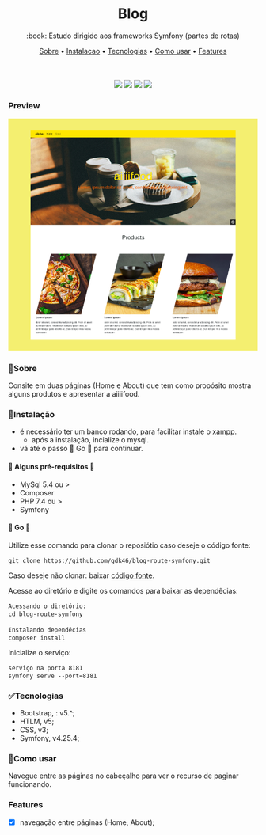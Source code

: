 <h1 align="center">
    Blog
</h1>

<p align="center"> 
 :book: Estudo dirigido aos frameworks Symfony (partes de rotas)
</p>

<p align="center" style="margin-bottom:50px;">
 <a href="#🏁Sobre">Sobre</a> •
 <a href="#🧰Instalação">Instalacao</a> • 
 <a href="#✅tecnologias">Tecnologias</a> • 
 <a href="#📄como-usar">Como usar</a> •
 <a href="#features">Features</a> 
</p>

<p align="center">
<img src="https://img.shields.io/static/v1?label=Tec.&message=HTML5&color=E34F26&style=for-the-badge&logo=Html5"/>
<img src="https://img.shields.io/static/v1?label=Tec.&message=CSS3&color=1572B6&style=for-the-badge&logo=CSS3"/>
<img src="https://img.shields.io/static/v1?label=tec.&message=JavaScript&color=F7DF1E&style=for-the-badge&logo=JavaScript"/>
<img src="https://img.shields.io/static/v1?label=tec.&message=Symfony&color=222222&style=for-the-badge&logo=Symfony"/>
</p>

### Preview
![Landing Page](/doc/preview.png)

### 🏁Sobre
Consite em duas páginas (Home e About) que tem como propósito mostra alguns produtos e apresentar a aiiiifood.


### 🧰Instalação 
- é necessário ter um banco rodando, para facilitar instale  o [xampp](https://www.apachefriends.org/pt_br/index.html).
  - após a instalação, incialize o mysql. 
- vá até o passo 🚀 Go 🚀 para continuar.


#### 🚧 Alguns pré-requisitos 🚧
- MySql 5.4 ou >
- Composer
- PHP 7.4 ou >
- Symfony

#### 🚀 Go 🚀
Utilize esse comando para clonar o reposiótio caso deseje o código fonte:
```GIT
git clone https://github.com/gdk46/blog-route-symfony.git
```
Caso deseje não clonar: baixar [código fonte](https://github.com/gdk46/blog-route-symfony/archive/refs/heads/master.zip).

Acesse ao diretório e digite os comandos para baixar as dependêcias:
```
Acessando o diretório:
cd blog-route-symfony

Instalando dependêcias
composer install
```

Inicialize o serviço:
```
serviço na porta 8181
symfony serve --port=8181

```

### ✅Tecnologias

* Bootstrap, : v5.^;
* HTLM, v5;
* CSS, v3;
* Symfony, v4.25.4;


### 📄Como usar
Navegue entre as páginas no cabeçalho para ver o recurso de paginar funcionando.

### Features

- [x] navegação entre páginas (Home, About);
